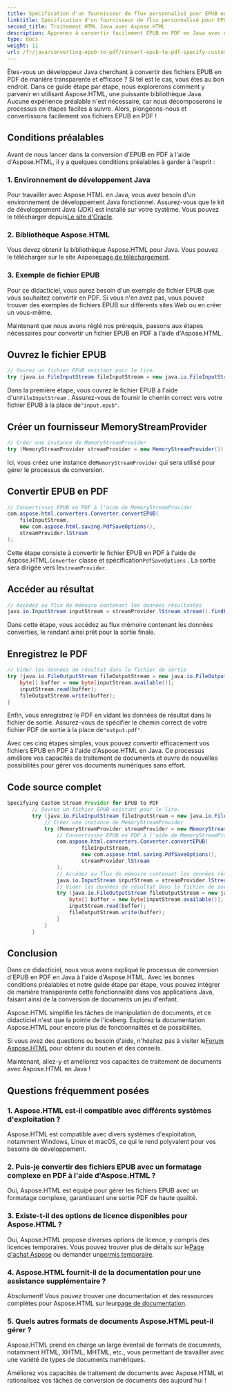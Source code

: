 ```yaml
---
title: Spécification d'un fournisseur de flux personnalisé pour EPUB en PDF
linktitle: Spécification d'un fournisseur de flux personnalisé pour EPUB en PDF
second_title: Traitement HTML Java avec Aspose.HTML
description: Apprenez à convertir facilement EPUB en PDF en Java avec Aspose.HTML, améliorant ainsi vos capacités de traitement de documents.
type: docs
weight: 11
url: /fr/java/converting-epub-to-pdf/convert-epub-to-pdf-specify-custom-stream-provider/
---
```


Êtes-vous un développeur Java cherchant à convertir des fichiers EPUB en PDF de manière transparente et efficace ? Si tel est le cas, vous êtes au bon endroit. Dans ce guide étape par étape, nous explorerons comment y parvenir en utilisant Aspose.HTML, une puissante bibliothèque Java. Aucune expérience préalable n'est nécessaire, car nous décomposerons le processus en étapes faciles à suivre. Alors, plongeons-nous et convertissons facilement vos fichiers EPUB en PDF !

## Conditions préalables

Avant de nous lancer dans la conversion d'EPUB en PDF à l'aide d'Aspose.HTML, il y a quelques conditions préalables à garder à l'esprit :

### 1. Environnement de développement Java

 Pour travailler avec Aspose.HTML en Java, vous avez besoin d'un environnement de développement Java fonctionnel. Assurez-vous que le kit de développement Java (JDK) est installé sur votre système. Vous pouvez le télécharger depuis[Le site d'Oracle](https://www.oracle.com/java/technologies/javase-downloads.html).

### 2. Bibliothèque Aspose.HTML

 Vous devez obtenir la bibliothèque Aspose.HTML pour Java. Vous pouvez le télécharger sur le site Aspose[page de téléchargement](https://releases.aspose.com/html/java/).

### 3. Exemple de fichier EPUB

Pour ce didacticiel, vous aurez besoin d'un exemple de fichier EPUB que vous souhaitez convertir en PDF. Si vous n'en avez pas, vous pouvez trouver des exemples de fichiers EPUB sur différents sites Web ou en créer un vous-même.

Maintenant que nous avons réglé nos prérequis, passons aux étapes nécessaires pour convertir un fichier EPUB en PDF à l'aide d'Aspose.HTML.

## Ouvrez le fichier EPUB

```java
// Ouvrez un fichier EPUB existant pour le lire.
try (java.io.FileInputStream fileInputStream = new java.io.FileInputStream(Resources.input("input.epub"))) {
```

 Dans la première étape, vous ouvrez le fichier EPUB à l'aide d'un`FileInputStream` . Assurez-vous de fournir le chemin correct vers votre fichier EPUB à la place de`"input.epub"`.

## Créer un fournisseur MemoryStreamProvider

```java
// Créer une instance de MemoryStreamProvider
try (MemoryStreamProvider streamProvider = new MemoryStreamProvider()) {
```

 Ici, vous créez une instance de`MemoryStreamProvider` qui sera utilisé pour gérer le processus de conversion.

## Convertir EPUB en PDF

```java
// Convertissez EPUB en PDF à l'aide de MemoryStreamProvider
com.aspose.html.converters.Converter.convertEPUB(
    fileInputStream,
    new com.aspose.html.saving.PdfSaveOptions(),
    streamProvider.lStream
);
```

 Cette étape consiste à convertir le fichier EPUB en PDF à l'aide de Aspose.HTML.`Converter` classe et spécification`PdfSaveOptions` . La sortie sera dirigée vers le`streamProvider`.

## Accéder au résultat

```java
// Accédez au flux de mémoire contenant les données résultantes
java.io.InputStream inputStream = streamProvider.lStream.stream().findFirst().get();
```

Dans cette étape, vous accédez au flux mémoire contenant les données converties, le rendant ainsi prêt pour la sortie finale.

## Enregistrez le PDF

```java
// Vider les données de résultat dans le fichier de sortie
try (java.io.FileOutputStream fileOutputStream = new java.io.FileOutputStream(Resources.output("output.pdf"))) {
    byte[] buffer = new byte[inputStream.available()];
    inputStream.read(buffer);
    fileOutputStream.write(buffer);
}
```

 Enfin, vous enregistrez le PDF en vidant les données de résultat dans le fichier de sortie. Assurez-vous de spécifier le chemin correct de votre fichier PDF de sortie à la place de`"output.pdf"`.

Avec ces cinq étapes simples, vous pouvez convertir efficacement vos fichiers EPUB en PDF à l'aide d'Aspose.HTML en Java. Ce processus améliore vos capacités de traitement de documents et ouvre de nouvelles possibilités pour gérer vos documents numériques sans effort.

## Code source complet
```java
Specifying Custom Stream Provider for EPUB to PDF
        // Ouvrez un fichier EPUB existant pour le lire.
        try (java.io.FileInputStream fileInputStream = new java.io.FileInputStream(Resources.input("input.epub"))) {
            // Créer une instance de MemoryStreamProvider
            try (MemoryStreamProvider streamProvider = new MemoryStreamProvider()) {
                // Convertissez EPUB en PDF à l'aide de MemoryStreamProvider
                com.aspose.html.converters.Converter.convertEPUB(
                        fileInputStream,
                        new com.aspose.html.saving.PdfSaveOptions(),
                        streamProvider.lStream
                );
                // Accédez au flux de mémoire contenant les données résultantes
                java.io.InputStream inputStream = streamProvider.lStream.stream().findFirst().get();
                // Vider les données de résultat dans le fichier de sortie
                try (java.io.FileOutputStream fileOutputStream = new java.io.FileOutputStream(Resources.output("output.pdf"))) {
                    byte[] buffer = new byte[inputStream.available()];
                    inputStream.read(buffer);
                    fileOutputStream.write(buffer);
                }
            }
        }
```

## Conclusion

Dans ce didacticiel, nous vous avons expliqué le processus de conversion d'EPUB en PDF en Java à l'aide d'Aspose.HTML. Avec les bonnes conditions préalables et notre guide étape par étape, vous pouvez intégrer de manière transparente cette fonctionnalité dans vos applications Java, faisant ainsi de la conversion de documents un jeu d'enfant.

Aspose.HTML simplifie les tâches de manipulation de documents, et ce didacticiel n'est que la pointe de l'iceberg. Explorez la documentation Aspose.HTML pour encore plus de fonctionnalités et de possibilités.

 Si vous avez des questions ou besoin d'aide, n'hésitez pas à visiter le[Forum Aspose.HTML](https://forum.aspose.com/) pour obtenir du soutien et des conseils.

Maintenant, allez-y et améliorez vos capacités de traitement de documents avec Aspose.HTML en Java !

## Questions fréquemment posées

### 1. Aspose.HTML est-il compatible avec différents systèmes d'exploitation ?

Aspose.HTML est compatible avec divers systèmes d'exploitation, notamment Windows, Linux et macOS, ce qui le rend polyvalent pour vos besoins de développement.

### 2. Puis-je convertir des fichiers EPUB avec un formatage complexe en PDF à l'aide d'Aspose.HTML ?

Oui, Aspose.HTML est équipé pour gérer les fichiers EPUB avec un formatage complexe, garantissant une sortie PDF de haute qualité.

### 3. Existe-t-il des options de licence disponibles pour Aspose.HTML ?

 Oui, Aspose.HTML propose diverses options de licence, y compris des licences temporaires. Vous pouvez trouver plus de détails sur le[Page d'achat Aspose](https://purchase.aspose.com/buy) ou demander un[permis temporaire](https://purchase.aspose.com/temporary-license/).

### 4. Aspose.HTML fournit-il de la documentation pour une assistance supplémentaire ?

 Absolument! Vous pouvez trouver une documentation et des ressources complètes pour Aspose.HTML sur leur[page de documentation](https://reference.aspose.com/html/java/).

### 5. Quels autres formats de documents Aspose.HTML peut-il gérer ?

Aspose.HTML prend en charge un large éventail de formats de documents, notamment HTML, XHTML, MHTML, etc., vous permettant de travailler avec une variété de types de documents numériques.

Améliorez vos capacités de traitement de documents avec Aspose.HTML et rationalisez vos tâches de conversion de documents dès aujourd'hui !
